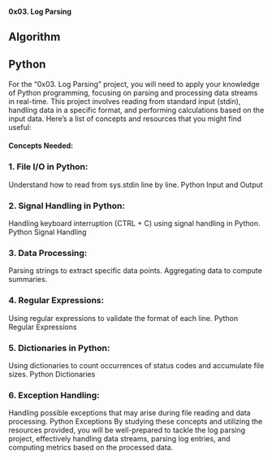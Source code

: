 #### 0x03. Log Parsing
## Algorithm
## Python
For the “0x03. Log Parsing” project, you will need to apply your knowledge of Python programming, focusing on parsing and processing data streams in real-time. This project involves reading from standard input (stdin), handling data in a specific format, and performing calculations based on the input data. Here’s a list of concepts and resources that you might find useful:

#### Concepts Needed:
### 1. File I/O in Python:

Understand how to read from sys.stdin line by line.
Python Input and Output
### 2. Signal Handling in Python:

Handling keyboard interruption (CTRL + C) using signal handling in Python.
Python Signal Handling
### 3. Data Processing:

Parsing strings to extract specific data points.
Aggregating data to compute summaries.
### 4. Regular Expressions:

Using regular expressions to validate the format of each line.
Python Regular Expressions
### 5. Dictionaries in Python:

Using dictionaries to count occurrences of status codes and accumulate file sizes.
Python Dictionaries
### 6. Exception Handling:

Handling possible exceptions that may arise during file reading and data processing.
Python Exceptions
By studying these concepts and utilizing the resources provided, you will be well-prepared to tackle the log parsing project, effectively handling data streams, parsing log entries, and computing metrics based on the processed data.


